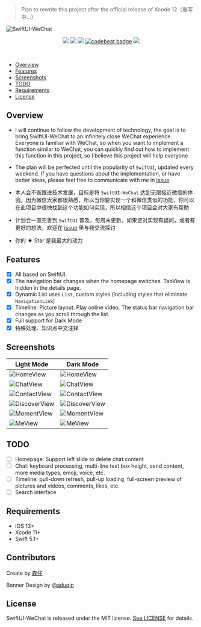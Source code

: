 > Plan to rewrite this project after the official release of Xcode 12（重写中...）

![SwiftUI-WeChat](https://github.com/wxxsw/SwiftUI-WeChat/blob/master/Images/logo.png?1212)

<p align="center">
<a href="https://developer.apple.com/swift"><img src="https://img.shields.io/badge/language-Swift%205.1-f48041.svg?style=flat"></a>
<a href="https://developer.apple.com/swiftui"><img src="https://img.shields.io/badge/framework-SwiftUI-blue.svg?style=flat"></a>
<a href="https://developer.apple.com/ios"><img src="https://img.shields.io/badge/platform-iOS%2013%2b-blue.svg?style=flat"></a>
<a href="https://codebeat.co/projects/github-com-wxxsw-swiftui-wechat-master"><img alt="codebeat badge" src="https://codebeat.co/badges/5b74e3e1-8235-4730-b3e9-82373c921301" /></a>
<a href="https://github.com/wxxsw/SwiftUI-WeChat/blob/master/LICENSE"><img src="http://img.shields.io/badge/license-MIT-lightgrey.svg?style=flat"></a>
</p>
<br/>

- [Overview](#overview)
- [Features](#features)
- [Screenshots](#screenshots)
- [TODO](#todo)
- [Requirements](#requirements)
- [License](#license)

## Overview

- I will continue to follow the development of technology, the goal is to bring SwiftUI-WeChat to an infinitely close WeChat experience. Everyone is familiar with WeChat, so when you want to implement a function similar to WeChat, you can quickly find out how to implement this function in this project, so I believe this project will help everyone

- The plan will be perfected until the popularity of `SwiftUI`, updated every weekend. If you have questions about the implementation, or have better ideas, please feel free to communicate with me in [issue](https://github.com/wxxsw/SwiftUI-WeChat/issues)

- 本人会不断跟进技术发展，目标是将 `SwiftUI-WeChat` 达到无限接近微信的体验。因为微信大家都很熟悉，所以当你要实现一个和微信类似的功能，你可以在此项目中很快找到这个功能如何实现，所以相信这个项目会对大家有帮助

- 计划会一直完善到 `SwiftUI` 普及，每周末更新。如果您对实现有疑问，或者有更好的想法，欢迎在 [issue](https://github.com/wxxsw/SwiftUI-WeChat/issues) 里与我交流探讨

- 你的 ★ Star 是我最大的动力

## Features

- [x] All based on SwiftUI.
- [x] The navigation bar changes when the homepage switches. TabView is hidden in the details page.
- [x] Dynamic List uses `List`, custom styles (including styles that eliminate `NavigationLink`)
- [x] Timeline: Picture layout. Play online video. The status bar navigation bar changes as you scroll through the list.
- [x] Full support for Dark Mode
- [x] 特殊处理、知识点中文注释

## Screenshots

Light Mode|Dark Mode
---|---
![HomeView](https://github.com/wxxsw/SwiftUI-WeChat/blob/master/Images/screenshot_home_light.png?0301)|![HomeView](https://github.com/wxxsw/SwiftUI-WeChat/blob/master/Images/screenshot_home_dark.png?0301)
![ChatView](https://github.com/wxxsw/SwiftUI-WeChat/blob/master/Images/screenshot_chat_light.png?0517)|![ChatView](https://github.com/wxxsw/SwiftUI-WeChat/blob/master/Images/screenshot_chat_dark.png?0517)
![ContactView](https://github.com/wxxsw/SwiftUI-WeChat/blob/master/Images/screenshot_contact_light.png?0301)|![ContactView](https://github.com/wxxsw/SwiftUI-WeChat/blob/master/Images/screenshot_contact_dark.png?0301)
![DiscoverView](https://github.com/wxxsw/SwiftUI-WeChat/blob/master/Images/screenshot_discover_light.png?0301)|![DiscoverView](https://github.com/wxxsw/SwiftUI-WeChat/blob/master/Images/screenshot_discover_dark.png?0301)
![MomentView](https://github.com/wxxsw/SwiftUI-WeChat/blob/master/Images/screenshot_moment_light.png?0204)|![MomentView](https://github.com/wxxsw/SwiftUI-WeChat/blob/master/Images/screenshot_moment_dark.png?0204)
![MeView](https://github.com/wxxsw/SwiftUI-WeChat/blob/master/Images/screenshot_me_light.png?0301)|![MeView](https://github.com/wxxsw/SwiftUI-WeChat/blob/master/Images/screenshot_me_dark.png?0301)

## TODO

- [ ] Homepage: Support left slide to delete chat content
- [ ] Chat: keyboard processing, multi-line text box height, send content, more media types, emoji, voice, etc.
- [ ] Timeline: pull-down refresh, pull-up loading, full-screen preview of pictures and videos, comments, likes, etc.
- [ ] Search interface

## Requirements

- iOS 13+
- Xcode 11+
- Swift 5.1+

## Contributors

Create by [森仔](https://github.com/wxxsw)

Banner Design by [@aduqin](https://dribbble.com/aduqin)

## License

SwiftUI-WeChat is released under the MIT license. [See LICENSE](https://github.com/wxxsw/SwiftUI-WeChat/blob/master/LICENSE) for details.
